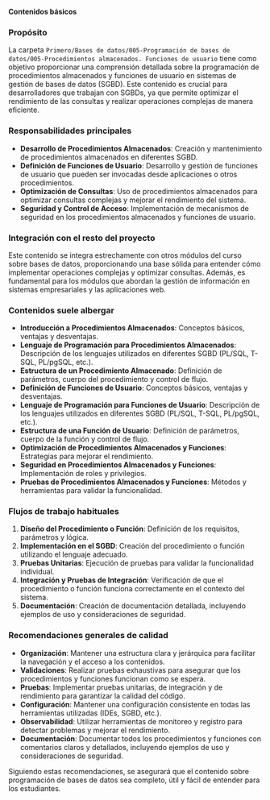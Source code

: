 **Contenidos básicos**

### Propósito

La carpeta `Primero/Bases de datos/005-Programación de bases de datos/005-Procedimientos almacenados. Funciones de usuario` tiene como objetivo proporcionar una comprensión detallada sobre la programación de procedimientos almacenados y funciones de usuario en sistemas de gestión de bases de datos (SGBD). Este contenido es crucial para desarrolladores que trabajan con SGBDs, ya que permite optimizar el rendimiento de las consultas y realizar operaciones complejas de manera eficiente.

### Responsabilidades principales

- **Desarrollo de Procedimientos Almacenados**: Creación y mantenimiento de procedimientos almacenados en diferentes SGBD.
- **Definición de Funciones de Usuario**: Desarrollo y gestión de funciones de usuario que pueden ser invocadas desde aplicaciones o otros procedimientos.
- **Optimización de Consultas**: Uso de procedimientos almacenados para optimizar consultas complejas y mejorar el rendimiento del sistema.
- **Seguridad y Control de Acceso**: Implementación de mecanismos de seguridad en los procedimientos almacenados y funciones de usuario.

### Integración con el resto del proyecto

Este contenido se integra estrechamente con otros módulos del curso sobre bases de datos, proporcionando una base sólida para entender cómo implementar operaciones complejas y optimizar consultas. Además, es fundamental para los módulos que abordan la gestión de información en sistemas empresariales y las aplicaciones web.

### Contenidos suele albergar

- **Introducción a Procedimientos Almacenados**: Conceptos básicos, ventajas y desventajas.
- **Lenguaje de Programación para Procedimientos Almacenados**: Descripción de los lenguajes utilizados en diferentes SGBD (PL/SQL, T-SQL, PL/pgSQL, etc.).
- **Estructura de un Procedimiento Almacenado**: Definición de parámetros, cuerpo del procedimiento y control de flujo.
- **Definición de Funciones de Usuario**: Conceptos básicos, ventajas y desventajas.
- **Lenguaje de Programación para Funciones de Usuario**: Descripción de los lenguajes utilizados en diferentes SGBD (PL/SQL, T-SQL, PL/pgSQL, etc.).
- **Estructura de una Función de Usuario**: Definición de parámetros, cuerpo de la función y control de flujo.
- **Optimización de Procedimientos Almacenados y Funciones**: Estrategias para mejorar el rendimiento.
- **Seguridad en Procedimientos Almacenados y Funciones**: Implementación de roles y privilegios.
- **Pruebas de Procedimientos Almacenados y Funciones**: Métodos y herramientas para validar la funcionalidad.

### Flujos de trabajo habituales

1. **Diseño del Procedimiento o Función**: Definición de los requisitos, parámetros y lógica.
2. **Implementación en el SGBD**: Creación del procedimiento o función utilizando el lenguaje adecuado.
3. **Pruebas Unitarias**: Ejecución de pruebas para validar la funcionalidad individual.
4. **Integración y Pruebas de Integración**: Verificación de que el procedimiento o función funciona correctamente en el contexto del sistema.
5. **Documentación**: Creación de documentación detallada, incluyendo ejemplos de uso y consideraciones de seguridad.

### Recomendaciones generales de calidad

- **Organización**: Mantener una estructura clara y jerárquica para facilitar la navegación y el acceso a los contenidos.
- **Validaciones**: Realizar pruebas exhaustivas para asegurar que los procedimientos y funciones funcionan como se espera.
- **Pruebas**: Implementar pruebas unitarias, de integración y de rendimiento para garantizar la calidad del código.
- **Configuración**: Mantener una configuración consistente en todas las herramientas utilizadas (IDEs, SGBD, etc.).
- **Observabilidad**: Utilizar herramientas de monitoreo y registro para detectar problemas y mejorar el rendimiento.
- **Documentación**: Documentar todos los procedimientos y funciones con comentarios claros y detallados, incluyendo ejemplos de uso y consideraciones de seguridad.

Siguiendo estas recomendaciones, se asegurará que el contenido sobre programación de bases de datos sea completo, útil y fácil de entender para los estudiantes.
